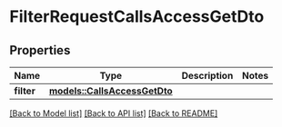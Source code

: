 # FilterRequestCallsAccessGetDto

## Properties

Name | Type | Description | Notes
------------ | ------------- | ------------- | -------------
**filter** | [**models::CallsAccessGetDto**](CallsAccessGetDto.md) |  | 

[[Back to Model list]](../README.md#documentation-for-models) [[Back to API list]](../README.md#documentation-for-api-endpoints) [[Back to README]](../README.md)


